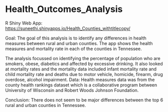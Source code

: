 # Health_Outcomes_Analysis

R Shiny Web App: https://suneethi.shinyapps.io/Health_Counties_withtitlecopy/

Goal: The goal of this analysis is to identify any differences in health measures between rural and urban counties. The app shows the health measures and mortality rate in each of the counties in Tennessee.

The analysis focussed on identifying the percentage of population who are smokers, obese, diabetics and affected by excessive drinking. It also looked at mortality rates and the mortality data included infant mortality rate and child mortality rate and deaths due to motor vehicle, homicide, firearm, drug overdose, alcohol impairment.
Data: Health measures data was from the county health rankings dataset which is a collaborative program between University of Wisconsin and Robert Woods Johnson Foundation.

Conclusion: There does not seem to be major differences between the top 6 rural and urban counties in Tennessee.



